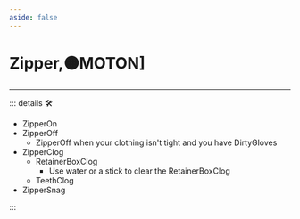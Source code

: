 ```yaml
---
aside: false
---
```

# Zipper,🟠<motor>MOTON</motor>]</py>

---

<!-- =================================================== -->
<!-- =================================================== -->
<!-- =================================================== -->
<!-- =================================================== -->
<!-- =================================================== -->
::: details 🛠

- ZipperOn
- ZipperOff
    - ZipperOff when your clothing isn't tight and you have DirtyGloves
- ZipperClog
    - RetainerBoxClog
        - Use water or a stick to clear the RetainerBoxClog
    - TeethClog
- ZipperSnag

:::
